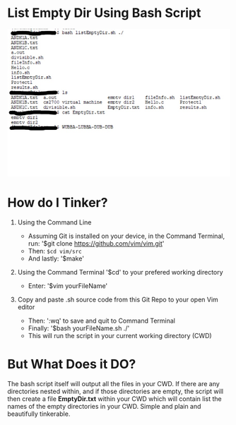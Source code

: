 # List Empty Dir Using Bash Script
![ScreenShot](/screenshots/bash_list_empty_dir.jpg)

# How do I Tinker?
1. Using the Command Line
   - Assuming Git is installed on your device, in the Command Terminal, run:
     '$git clone https://github.com/vim/vim.git'
   - Then:
     `$cd vim/src`
   - And lastly:
     '$make'

2. Using the Command Terminal '$cd' to your prefered working directory
   - Enter:
     '$vim yourFileName'

3. Copy and paste .sh source code from this Git Repo to your open Vim editor
   - Then:
     ':wq' to save and quit to Command Terminal
   - Finally:
     '$bash yourFileName.sh ./'
   - This will run the script in your current working directory (CWD)

# But What Does it DO?
The bash script itself will output all the files in your CWD. If there are any directories nested within, and if those directories are empty, the script will then create a file **EmptyDir.txt** within your CWD which will contain list the names of the empty directories in your CWD. Simple and plain and beautifully tinkerable.
